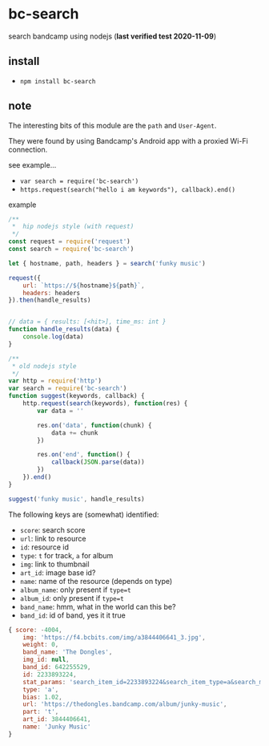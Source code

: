 bc-search
=========
search bandcamp using nodejs (**last verified test 2020-11-09**)

## install
 - `npm install bc-search`

## note
The interesting bits of this module are the `path` and `User-Agent`.

They were found by using Bandcamp's Android app with a proxied Wi-Fi connection.

see example...
 - `var search = require('bc-search')`
 - `https.request(search("hello i am keywords"), callback).end()`

example
``` js
/**
 *  hip nodejs style (with request)
 */
const request = require('request')
const search = require('bc-search')

let { hostname, path, headers } = search('funky music')

request({
    url: `https://${hostname}${path}`,
    headers: headers
}).then(handle_results)


// data = { results: [<hit>], time_ms: int }
function handle_results(data) {
    console.log(data)
}

/**
 * old nodejs style
 */
var http = require('http')
var search = require('bc-search')
function suggest(keywords, callback) {
    http.request(search(keywords), function(res) {
        var data = ''

        res.on('data', function(chunk) {
            data += chunk
        })

        res.on('end', function() {
            callback(JSON.parse(data))
        })
    }).end()
}

suggest('funky music', handle_results)
```

**<hit>**
The following keys are (somewhat) identified:
 * `score`: search score
 * `url`: link to resource
 * `id`: resource id
 * `type`: `t` for track, `a` for album
 * `img`: link to thumbnail
 * `art_id`: image base id?
 * `name`: name of the resource (depends on type)
 * `album_name`: only present if `type=t`
 * `album_id`: only present if `type=t`
 * `band_name`: hmm, what in the world can this be?
 * `band_id`: id of band, yes it it true

```js
{ score: -4004,
    img: 'https://f4.bcbits.com/img/a3844406641_3.jpg',
    weight: 0,
    band_name: 'The Dongles',
    img_id: null,
    band_id: 642255529,
    id: 2233893224,
    stat_params: 'search_item_id=2233893224&search_item_type=a&search_match_part=%3F&search_page_id=280863357&search_page_no=0&search_rank=100&search_sig=fe01036350c746db0f725b5a06d2f38d',
    type: 'a',
    bias: 1.02,
    url: 'https://thedongles.bandcamp.com/album/junky-music',
    part: 't',
    art_id: 3844406641,
    name: 'Junky Music'
}
```
